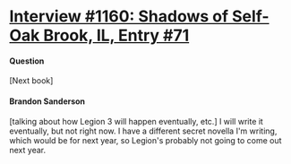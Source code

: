 # [Interview #1160: Shadows of Self-Oak Brook, IL, Entry #71](https://www.theoryland.com/intvmain.php?i=1160#71)

#### Question

[Next book]

#### Brandon Sanderson

[talking about how Legion 3 will happen eventually, etc.] I will write it eventually, but not right now. I have a different secret novella I'm writing, which would be for next year, so Legion's probably not going to come out next year.

